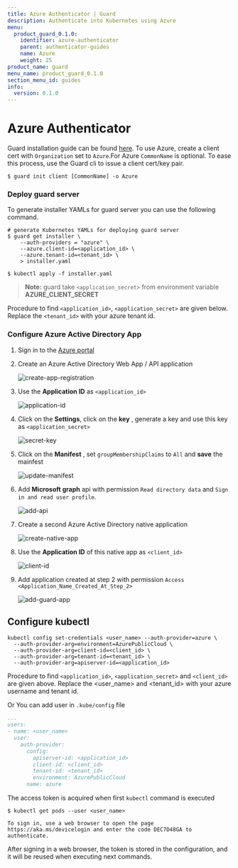 ```yaml
---
title: Azure Authenticator | Guard
description: Authenticate into Kubernetes using Azure
menu:
  product_guard_0.1.0:
    identifier: azure-authenticator
    parent: authenticator-guides
    name: Azure
    weight: 25
product_name: guard
menu_name: product_guard_0.1.0
section_menu_id: guides
info:
  version: 0.1.0
---
```


# Azure Authenticator

Guard installation guide can be found [here](/products/guard/0.1.0/setup/install). To use Azure, create a client cert with `Organization` set to `Azure`.For Azure `CommonName` is optional. To ease this process, use the Guard cli to issue a client cert/key pair.

```console
$ guard init client [CommonName] -o Azure
```

### Deploy guard server

To generate installer YAMLs for guard server you can use the following command.

```console
# generate Kubernetes YAMLs for deploying guard server
$ guard get installer \
    --auth-providers = "azure" \
    --azure.client-id=<application_id> \
    --azure.tenant-id=<tenant_id> \
    > installer.yaml

$ kubectl apply -f installer.yaml
```
> **Note:** guard take `<application_secret>` from environment variable **AZURE_CLIENT_SECRET**

Procedure to find `<application_id>`, `<application_secret>` are given below. Replace the `<tenant_id>` with your azure tenant id.

### Configure Azure Active Directory App

1.  Sign in to the [Azure portal](https://portal.azure.com/)

2.  Create an Azure Active Directory Web App / API application

    ![create-app-registration](/products/guard/0.1.0/images/azure/create-app-registration.png)

3.  Use the **Application ID** as `<application_id>`

    ![application-id](/products/guard/0.1.0/images/azure/application-id.png)

4.  Click on the **Settings**, click on the **key** , generate a key and use this key as `<application_secret>`

    ![secret-key](/products/guard/0.1.0/images/azure/secret-key.png)

5.  Click on the **Manifest** , set `groupMembershipClaims` to `All` and **save** the mainfest

    ![update-manifest](/products/guard/0.1.0/images/azure/update-manifest.png)

6.  Add **Microsoft graph** api with permission `Read directory data` and `Sign in and read user profile`.

    ![add-api](/products/guard/0.1.0/images/azure/add-api.png)

7.  Create a second Azure Active Directory native application

    ![create-native-app](/products/guard/0.1.0/images/azure/create-native-app.png)

8.  Use the **Application ID** of this native app as `<client_id>`

    ![client-id](/products/guard/0.1.0/images/azure/client-id.png)

9.  Add application created at step 2 with permission `Access <Application_Name_Created_At_Step_2>`

    ![add-guard-app](/products/guard/0.1.0/images/azure/add-guard-api.png)

## Configure kubectl

```console
kubectl config set-credentials <user_name> --auth-provider=azure \
  --auth-provider-arg=environment=AzurePublicCloud \
  --auth-provider-arg=client-id=<client_id> \
  --auth-provider-arg=tenant-id=<tenant_id> \
  --auth-provider-arg=apiserver-id=<application_id>
```

Procedure to find `<application_id>`, `<application_secret>` and `<client_id>` are given above. Replace the <user_name> and <tenant_id> with your azure username and tenant id.

Or You can add user in `.kube/config` file

```yaml
...
users:
- name: <user_name>
  user:
    auth-provider:
      config:
        apiserver-id: <application_id>
        client-id: <client_id>
        tenant-id: <tenant_id>
        environment: AzurePublicCloud
      name: azure
```

The access token is acquired when first `kubectl` command is executed

   ```
   $ kubectl get pods --user <user_name>

   To sign in, use a web browser to open the page https://aka.ms/devicelogin and enter the code DEC7D48GA to authenticate.
   ```

After signing in a web browser, the token is stored in the configuration, and it will be reused when executing next commands.
